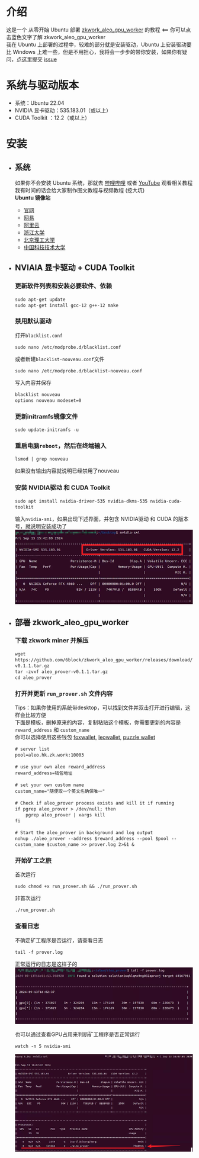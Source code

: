 # 介绍
这是一个 从零开始 Ubuntu 部署 [zkwork_aleo_gpu_worker](https://github.com/6block/zkwork_aleo_gpu_worker/blob/master) 的教程 <== 你可以点击蓝色文字了解 zkwork_aleo_gpu_worker</br>
我在 Ubuntu 上部署的过程中，较难的部分就是安装驱动，Ubuntu 上安装驱动要比 Windows 上难一些，但是不用担心，我将会一步步的带你安装，如果你有疑问，点这里提交 [issue](https://github.com/QiYiJun/zkwork_aleo_ubuntu_tutorial/issues/new)

# 系统与驱动版本
- 系统：Ubuntu 22.04
- NVIDIA 显卡驱动：535.183.01（或以上）
- CUDA Toolkit ：12.2（或以上）

# 安装
- ## 系统
  如果你不会安装 Ubuntu 系统，那就去 [哔哩哔哩](https://www.bilibili.com/) 或者 [YouTube](https://www.youtube.com) 观看相关教程</br>
  我有时间的话会给大家制作图文教程与视频教程 (挖大坑)</br>
  <b>Ubuntu 镜像站</b>
  - [官网](https://ubuntu.com/download/desktop)
  - [网易](http://mirrors.163.com/ubuntu-releases/)
  - [阿里云](http://mirrors.aliyun.com/ubuntu-releases/)
  - [浙江大学](http://mirrors.zju.edu.cn/ubuntu-releases/)
  - [北京理工大学](http://mirror.bit.edu.cn/ubuntu-releases/)
  - [中国科技技术大学](http://mirrors.ustc.edu.cn/ubuntu-releases/)

- ## NVIAIA 显卡驱动 + CUDA Toolkit

  ### 更新软件列表和安装必要软件、依赖
  ```
  sudo apt-get update
  sudo apt-get install gcc-12 g++-12 make
  ```

  ### 禁用默认驱动
  打开`blacklist.conf`
  ```
  sudo nano /etc/modprobe.d/blacklist.conf
  ```
  或者新建`blacklist-nouveau.conf`文件
  ```
  sudo nano /etc/modprobe.d/blacklist-nouveau.conf
  ```
  写入内容并保存
  ```
  blacklist nouveau
  options nouveau modeset=0
  ```

  ### 更新initramfs镜像文件
  ```
  sudo update-initramfs -u
  ```

  ### 重启电脑`reboot`，然后在终端输入
  ```
  lsmod | grep nouveau
  ```
  如果没有输出内容就说明已经禁用了nouveau

  ### 安装 NVIDIA驱动 和 CUDA Toolkit
  ```
  sudo apt install nvidia-driver-535 nvidia-dkms-535 nvidia-cuda-toolkit
  ```
  输入`nvidia-smi`，如果出现下述界面，并包含 NVIDIA驱动 和 CUDA 的版本号，就说明安装成功了
      ![nvidia-smi](./screenshots/nvidia-smi.png)

- ## 部署 zkwork_aleo_gpu_worker
  ### 下载 zkwork miner 并解压
  ```
  wget https://github.com/6block/zkwork_aleo_gpu_worker/releases/download/v0.1.1/aleo_prover-v0.1.1.tar.gz
  tar -zvxf aleo_prover-v0.1.1.tar.gz
  cd aleo_prover
  ```

  ### 打开并更新 `run_prover.sh` 文件内容
  Tips：如果你使用的系统带desktop，可以找到文件并双击打开进行编辑，这样会比较方便</br>
  下面是模板，删掉原来的内容，复制粘贴这个模板，你需要更新的内容是 `reward_address` 和 `custom_name`</br>
  你可以选择使用这些钱包 [foxwallet](https://foxwallet.com/), [leowallet](https://www.leo.app/), [puzzle wallet](https://puzzle.online/)
  ```
  # server list
  pool=aleo.hk.zk.work:10003

  # use your own aleo reward_address
  reward_address=钱包地址

  # set your own custom name
  custom_name="随便取一个英文名确保唯一"

  # Check if aleo_prover process exists and kill it if running
  if pgrep aleo_prover > /dev/null; then
      pgrep aleo_prover | xargs kill
  fi

  # Start the aleo_prover in background and log output
  nohup ./aleo_prover --address $reward_address --pool $pool --custom_name $custom_name >> prover.log 2>&1 &
  ```

  ### 开始矿工之旅
  首次运行
  ```
  sudo chmod +x run_prover.sh && ./run_prover.sh
  ```
  非首次运行
  ```
  ./run_prover.sh
  ```

  ### 查看日志
  不确定矿工程序是否运行，请查看日志
  ```
  tail -f prover.log
  ```
  正常运行的日志是这样子的</br>
  ![prover.log](./screenshots/prover_log.png)

  也可以通过查看GPU占用来判断矿工程序是否正常运行
  ```
  watch -n 5 nvidia-smi
  ```
  ![prover.log](./screenshots/nvidia-smi-5s.png)
